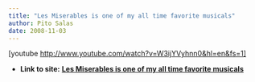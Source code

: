 ```yaml
---
title: "Les Miserables is one of my all time favorite musicals"
author: Pito Salas
date: 2008-11-03
---
```


[youtube http://www.youtube.com/watch?v=W3ijYVyhnn0&hl=en&fs=1]


* **Link to site:** **[Les Miserables is one of my all time favorite musicals](None)**
